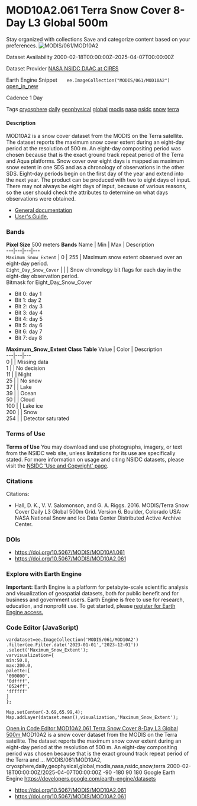  
#  MOD10A2.061 Terra Snow Cover 8-Day L3 Global 500m 
Stay organized with collections  Save and categorize content based on your preferences. 
![MODIS/061/MOD10A2](https://developers.google.com/earth-engine/datasets/images/MODIS/MODIS_061_MOD10A2_sample.png) 

Dataset Availability
    2000-02-18T00:00:00Z–2025-04-07T00:00:00Z 

Dataset Provider
     [ NASA NSIDC DAAC at CIRES ](https://doi.org/10.5067/MODIS/MOD10A2.061) 

Earth Engine Snippet
     `    ee.ImageCollection("MODIS/061/MOD10A2")   ` [ open_in_new ](https://code.earthengine.google.com/?scriptPath=Examples:Datasets/MODIS/MODIS_061_MOD10A2) 

Cadence
    1 Day 

Tags
     [cryosphere](https://developers.google.com/earth-engine/datasets/tags/cryosphere) [daily](https://developers.google.com/earth-engine/datasets/tags/daily) [geophysical](https://developers.google.com/earth-engine/datasets/tags/geophysical) [global](https://developers.google.com/earth-engine/datasets/tags/global) [modis](https://developers.google.com/earth-engine/datasets/tags/modis) [nasa](https://developers.google.com/earth-engine/datasets/tags/nasa) [nsidc](https://developers.google.com/earth-engine/datasets/tags/nsidc) [snow](https://developers.google.com/earth-engine/datasets/tags/snow) [terra](https://developers.google.com/earth-engine/datasets/tags/terra)
#### Description
MOD10A2 is a snow cover dataset from the MODIS on the Terra satellite. The dataset reports the maximum snow cover extent during an eight-day period at the resolution of 500 m.
An eight-day compositing period was chosen because that is the exact ground track repeat period of the Terra and Aqua platforms. Snow cover over eight days is mapped as maximum snow extent in one SDS and as a chronology of observations in the other SDS. Eight-day periods begin on the first day of the year and extend into the next year. The product can be produced with two to eight days of input. There may not always be eight days of input, because of various reasons, so the user should check the attributes to determine on what days observations were obtained.
  * [General documentation](https://doi.org/10.5067/MODIS/MOD10A2.061)
  * [User's Guide](https://modis-snow-ice.gsfc.nasa.gov/uploads/snow_user_guide_C6.1_final_revised_april.pdf),


### Bands
**Pixel Size** 500 meters 
**Bands**
Name | Min | Max | Description  
---|---|---|---  
`Maximum_Snow_Extent` |  0  |  255  | Maximum snow extent observed over an eight-day period.  
`Eight_Day_Snow_Cover` |  |  | Snow chronology bit flags for each day in the eight-day observation period.  
Bitmask for Eight_Day_Snow_Cover
  * Bit 0: day 1 
  * Bit 1: day 2 
  * Bit 2: day 3 
  * Bit 3: day 4 
  * Bit 4: day 5 
  * Bit 5: day 6 
  * Bit 6: day 7 
  * Bit 7: day 8 

  
**Maximum_Snow_Extent Class Table**
Value | Color | Description  
---|---|---  
0 |  | Missing data  
1 |  | No decision  
11 |  | Night  
25 |  | No snow  
37 |  | Lake  
39 |  | Ocean  
50 |  | Cloud  
100 |  | Lake ice  
200 |  | Snow  
254 |  | Detector saturated  
### Terms of Use
**Terms of Use**
You may download and use photographs, imagery, or text from the NSIDC web site, unless limitations for its use are specifically stated. For more information on usage and citing NSIDC datasets, please visit the [NSIDC 'Use and Copyright' page](https://nsidc.org/about/data-use-and-copyright).
### Citations
Citations:
  * Hall, D. K., V. V. Salomonson, and G. A. Riggs. 2016. MODIS/Terra Snow Cover Daily L3 Global 500m Grid. Version 6. Boulder, Colorado USA: NASA National Snow and Ice Data Center Distributed Active Archive Center.


### DOIs
  * [ https://doi.org/10.5067/MODIS/MOD10A1.061 ](https://doi.org/10.5067/MODIS/MOD10A1.061)
  * [ https://doi.org/10.5067/MODIS/MOD10A2.061 ](https://doi.org/10.5067/MODIS/MOD10A2.061)


### Explore with Earth Engine
**Important:** Earth Engine is a platform for petabyte-scale scientific analysis and visualization of geospatial datasets, both for public benefit and for business and government users. Earth Engine is free to use for research, education, and nonprofit use. To get started, please [register for Earth Engine access.](https://console.cloud.google.com/earth-engine)
### Code Editor (JavaScript)
```
vardataset=ee.ImageCollection('MODIS/061/MOD10A2')
.filter(ee.Filter.date('2023-01-01','2023-12-01'))
.select('Maximum_Snow_Extent');
varvisualization={
min:50.0,
max:200.0,
palette:[
'000000',
'0dffff',
'0524ff',
'ffffff'
]
};

Map.setCenter(-3.69,65.99,4);
Map.addLayer(dataset.mean(),visualization,'Maximum_Snow_Extent');
```
[ Open in Code Editor ](https://code.earthengine.google.com/?scriptPath=Examples:Datasets/MODIS/MODIS_061_MOD10A2)
[ MOD10A2.061 Terra Snow Cover 8-Day L3 Global 500m ](https://developers.google.com/earth-engine/datasets/catalog/MODIS_061_MOD10A2)
MOD10A2 is a snow cover dataset from the MODIS on the Terra satellite. The dataset reports the maximum snow cover extent during an eight-day period at the resolution of 500 m. An eight-day compositing period was chosen because that is the exact ground track repeat period of the Terra and …
MODIS/061/MOD10A2, cryosphere,daily,geophysical,global,modis,nasa,nsidc,snow,terra 
2000-02-18T00:00:00Z/2025-04-07T00:00:00Z
-90 -180 90 180 
Google Earth Engine
https://developers.google.com/earth-engine/datasets
  * [ https://doi.org/10.5067/MODIS/MOD10A2.061 ](https://doi.org/https://doi.org/10.5067/MODIS/MOD10A2.061)
  * [ https://doi.org/10.5067/MODIS/MOD10A2.061 ](https://doi.org/https://developers.google.com/earth-engine/datasets/catalog/MODIS_061_MOD10A2)


